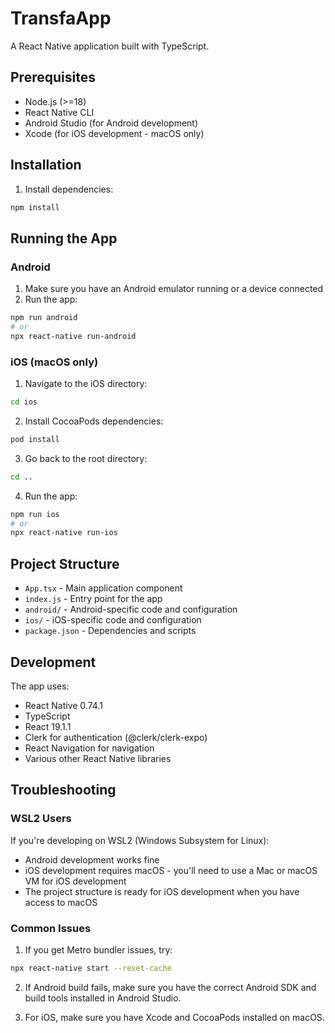 # TransfaApp

A React Native application built with TypeScript.

## Prerequisites

- Node.js (>=18)
- React Native CLI
- Android Studio (for Android development)
- Xcode (for iOS development - macOS only)

## Installation

1. Install dependencies:
```bash
npm install
```

## Running the App

### Android

1. Make sure you have an Android emulator running or a device connected
2. Run the app:
```bash
npm run android
# or
npx react-native run-android
```

### iOS (macOS only)

1. Navigate to the iOS directory:
```bash
cd ios
```

2. Install CocoaPods dependencies:
```bash
pod install
```

3. Go back to the root directory:
```bash
cd ..
```

4. Run the app:
```bash
npm run ios
# or
npx react-native run-ios
```

## Project Structure

- `App.tsx` - Main application component
- `index.js` - Entry point for the app
- `android/` - Android-specific code and configuration
- `ios/` - iOS-specific code and configuration
- `package.json` - Dependencies and scripts

## Development

The app uses:
- React Native 0.74.1
- TypeScript
- React 19.1.1
- Clerk for authentication (@clerk/clerk-expo)
- React Navigation for navigation
- Various other React Native libraries

## Troubleshooting

### WSL2 Users
If you're developing on WSL2 (Windows Subsystem for Linux):
- Android development works fine
- iOS development requires macOS - you'll need to use a Mac or macOS VM for iOS development
- The project structure is ready for iOS development when you have access to macOS

### Common Issues
1. If you get Metro bundler issues, try:
```bash
npx react-native start --reset-cache
```

2. If Android build fails, make sure you have the correct Android SDK and build tools installed in Android Studio.

3. For iOS, make sure you have Xcode and CocoaPods installed on macOS.
